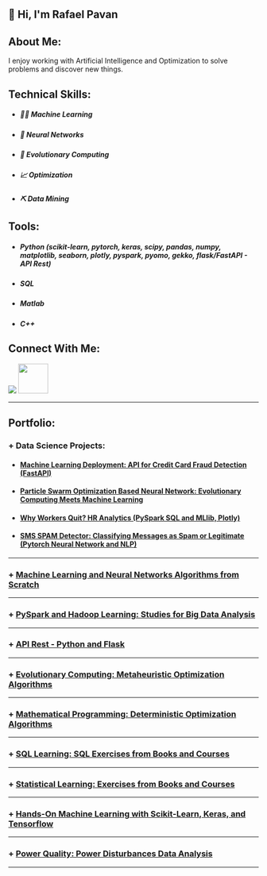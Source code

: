 <h2> 👋 Hi, I'm Rafael Pavan </h2>

## About Me:

I enjoy working with Artificial Intelligence and Optimization to solve problems and discover new things.

## Technical Skills:

- ##### 👨‍💻 Machine Learning
- ##### 🧠 Neural Networks
- ##### 🧬 Evolutionary Computing
- ##### 📈 Optimization
- ##### ⛏️ Data Mining

## Tools:

- ##### Python (scikit-learn, pytorch, keras, scipy, pandas, numpy, matplotlib, seaborn, plotly, pyspark, pyomo, gekko, flask/FastAPI - API Rest)
- ##### SQL
- ##### Matlab
- ##### C++



## Connect With Me: 
[<img src="https://img.shields.io/badge/linkedin-%230077B5.svg?&style=for-the-badge&logo=linkedin&logoColor=white" />](https://www.linkedin.com/in/engrafaelpavan/) <img src="https://media.giphy.com/media/LnQjpWaON8nhr21vNW/giphy.gif" width="60">

--------

## Portfolio:

### + Data Science Projects:

- #### [Machine Learning Deployment: API for Credit Card Fraud Detection (FastAPI)](https://github.com/rafaelpavan95/Fraud_Detection)
- #### [Particle Swarm Optimization Based Neural Network: Evolutionary Computing Meets Machine Learning](https://github.com/rafaelpavan95/PSO_Neural_Network)
- #### [Why Workers Quit? HR Analytics (PySpark SQL and MLlib, Plotly)](https://nbviewer.org/github/rafaelpavan95/HR_Analytics/blob/main/notebook.ipynb)
- #### [SMS SPAM Detector: Classifying Messages as Spam or Legitimate (Pytorch Neural Network and NLP)](https://github.com/rafaelpavan95/SPAM_Detector)
_________________

### + [Machine Learning and Neural Networks Algorithms from Scratch](https://github.com/rafaelpavan95/MSc_MachineLearning_DataMining)

_________________

### + [PySpark and Hadoop Learning: Studies for Big Data Analysis](https://github.com/rafaelpavan95/Spark_Hadoop_Learning)
_________________

### + [API Rest - Python and Flask](https://github.com/rafaelpavan95/API_Rest)
_________________


### + [Evolutionary Computing: Metaheuristic Optimization Algorithms](https://github.com/rafaelpavan95/Metaheuristic_Optimization)

_________________

### + [Mathematical Programming: Deterministic Optimization Algorithms](https://github.com/rafaelpavan95/Optimization_Algorithms)

_________________

### + [SQL Learning: SQL Exercises from Books and Courses](https://github.com/rafaelpavan95/SQL_Learning)


_________________

### + [Statistical Learning: Exercises from Books and Courses](https://github.com/rafaelpavan95/statistical_learning)


_________________

### + [Hands-On Machine Learning with Scikit-Learn, Keras, and Tensorflow](https://github.com/rafaelpavan95/Hands_On_Machine_Learning)


_________________

### + [Power Quality: Power Disturbances Data Analysis](https://github.com/rafaelpavan95/Power_Quality)

____
